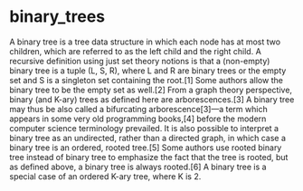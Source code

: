 # binary_trees
 A binary tree is a tree data structure in which each node has at most two children, which are referred to as the left child and the right child. A recursive definition using just set theory notions is that a (non-empty) binary tree is a tuple (L, S, R), where L and R are binary trees or the empty set and S is a singleton set containing the root.[1] Some authors allow the binary tree to be the empty set as well.[2]  From a graph theory perspective, binary (and K-ary) trees as defined here are arborescences.[3] A binary tree may thus be also called a bifurcating arborescence[3]—a term which appears in some very old programming books,[4] before the modern computer science terminology prevailed. It is also possible to interpret a binary tree as an undirected, rather than a directed graph, in which case a binary tree is an ordered, rooted tree.[5] Some authors use rooted binary tree instead of binary tree to emphasize the fact that the tree is rooted, but as defined above, a binary tree is always rooted.[6] A binary tree is a special case of an ordered K-ary tree, where K is 2.
